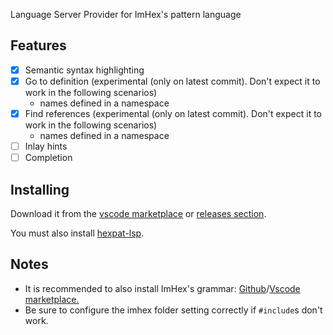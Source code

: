 Language Server Provider for ImHex's pattern language

## Features
- [x] Semantic syntax highlighting
- [X] Go to definition (experimental (only on latest commit). Don't expect it to work in the following scenarios)
    * names defined in a namespace
- [X] Find references (experimental (only on latest commit). Don't expect it to work in the following scenarios)
    * names defined in a namespace
- [ ] Inlay hints
- [ ] Completion

## Installing
Download it from the [vscode marketplace](https://marketplace.visualstudio.com/items?itemName=calcoph.hexpat-language-server) or [releases section](https://github.com/Calcoph/vscode-hexpat-lsp/releases).

You must also install [hexpat-lsp](https://github.com/Calcoph/hexpat-lsp).

## Notes
* It is recommended to also install ImHex's grammar: [Github](https://github.com/Calcoph/vscode-hexpat)/[Vscode marketplace.](https://marketplace.visualstudio.com/items?itemName=calcoph.vscode-hexpat)
* Be sure to configure the imhex folder setting correctly if `#include`s don't work.